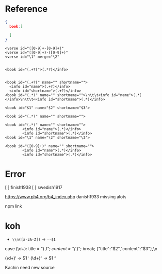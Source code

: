 # Reference

```json
{
  book:[

  ]
}
```

```shell
<verse id="([0-9]+-[0-9]+)"
<verse id="([0-9]+)-([0-9]+)"
<verse id="\1" merge="\2"


<book id="(.+?)">(.*?)</info>


<book id="(.+?)" name="" shortname="">
  <info id="name">(.+?)</info>
  <info id="shortname">(.+?)</info>
<book id="(.*)" name="" shortname="">\n\t\t<info id="name">(.*)</info>\n\t\t<<info id="shortname">(.*)</info>

<book id="$1" name="$2" shortname="$3">

<book id="(.*)" name="" shortname="">

<book id="(.*)" name="" shortname="">
		<info id="name">(.*)</info>
		<info id="shortname">(.*)</info>
<book id="\1" name="\2" shortname="\3">

<book id="([0-9]+)" name="" shortname="">
		<info id="name">(.*)</info>
		<info id="shortname">(.*)</info>

```

# Error
  [ ] finish1938
  [ ] swedish1917

https://www.ph4.org/b4_index.php
danish1933 missing alots

npm link


# koh

- `\\n([a-zA-Z])` ->  `--$1`



case (\d+):
                title = "(.*)";
                content = "(.*)";
                 break;
{"title":"$2","content":"$3"},\n

(\d+)‘ -> $1 ‘
(\d+)“ -> $1 “


Kachin need new source